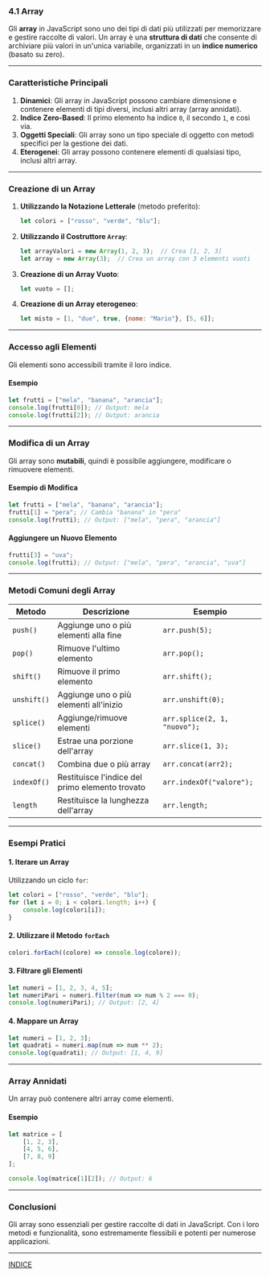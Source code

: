 ### **4.1 Array**

Gli **array** in JavaScript sono uno dei tipi di dati più utilizzati per memorizzare e gestire raccolte di valori. Un array è una **struttura di dati** che consente di archiviare più valori in un'unica variabile, organizzati in un **indice numerico** (basato su zero).

---

### **Caratteristiche Principali**
1. **Dinamici**: Gli array in JavaScript possono cambiare dimensione e contenere elementi di tipi diversi, inclusi altri array (array annidati).
2. **Indice Zero-Based**: Il primo elemento ha indice `0`, il secondo `1`, e così via.
3. **Oggetti Speciali**: Gli array sono un tipo speciale di oggetto con metodi specifici per la gestione dei dati.
4. **Eterogenei**: Gli array possono contenere elementi di qualsiasi tipo, inclusi altri array.

---

### **Creazione di un Array**

1. **Utilizzando la Notazione Letterale** (metodo preferito):
   ```javascript
   let colori = ["rosso", "verde", "blu"];
   ```
   
2. **Utilizzando il Costruttore `Array`**:
   ```javascript
   let arrayValori = new Array(1, 2, 3);  // Crea [1, 2, 3]
   let array = new Array(3);  // Crea un array con 3 elementi vuoti
   ```

3. **Creazione di un Array Vuoto**:
   ```javascript
   let vuoto = [];
   ```

4. **Creazione di un Array eterogeneo**:
   ```javascript
   let misto = [1, "due", true, {nome: "Mario"}, [5, 6]];
   ```

---

### **Accesso agli Elementi**
Gli elementi sono accessibili tramite il loro indice.

#### **Esempio**
```javascript
let frutti = ["mela", "banana", "arancia"];
console.log(frutti[0]); // Output: mela
console.log(frutti[2]); // Output: arancia
```

---

### **Modifica di un Array**
Gli array sono **mutabili**, quindi è possibile aggiungere, modificare o rimuovere elementi.

#### **Esempio di Modifica**
```javascript
let frutti = ["mela", "banana", "arancia"];
frutti[1] = "pera"; // Cambia "banana" in "pera"
console.log(frutti); // Output: ["mela", "pera", "arancia"]
```

#### **Aggiungere un Nuovo Elemento**
```javascript
frutti[3] = "uva";
console.log(frutti); // Output: ["mela", "pera", "arancia", "uva"]
```

---

### **Metodi Comuni degli Array**

| Metodo                | Descrizione                                   | Esempio                             |
|-----------------------|-----------------------------------------------|-------------------------------------|
| `push()`              | Aggiunge uno o più elementi alla fine         | `arr.push(5);`                     |
| `pop()`               | Rimuove l'ultimo elemento                    | `arr.pop();`                       |
| `shift()`             | Rimuove il primo elemento                    | `arr.shift();`                     |
| `unshift()`           | Aggiunge uno o più elementi all'inizio        | `arr.unshift(0);`                  |
| `splice()`            | Aggiunge/rimuove elementi                    | `arr.splice(2, 1, "nuovo");`       |
| `slice()`             | Estrae una porzione dell'array               | `arr.slice(1, 3);`                 |
| `concat()`            | Combina due o più array                      | `arr.concat(arr2);`                |
| `indexOf()`           | Restituisce l'indice del primo elemento trovato | `arr.indexOf("valore");`          |
| `length`              | Restituisce la lunghezza dell'array          | `arr.length;`                      |

---

### **Esempi Pratici**

#### 1. **Iterare un Array**
Utilizzando un ciclo `for`:
```javascript
let colori = ["rosso", "verde", "blu"];
for (let i = 0; i < colori.length; i++) {
    console.log(colori[i]);
}
```

#### 2. **Utilizzare il Metodo `forEach`**
```javascript
colori.forEach((colore) => console.log(colore));
```

#### 3. **Filtrare gli Elementi**
```javascript
let numeri = [1, 2, 3, 4, 5];
let numeriPari = numeri.filter(num => num % 2 === 0);
console.log(numeriPari); // Output: [2, 4]
```

#### 4. **Mappare un Array**
```javascript
let numeri = [1, 2, 3];
let quadrati = numeri.map(num => num ** 2);
console.log(quadrati); // Output: [1, 4, 9]
```

---

### **Array Annidati**
Un array può contenere altri array come elementi.

#### **Esempio**
```javascript
let matrice = [
    [1, 2, 3],
    [4, 5, 6],
    [7, 8, 9]
];

console.log(matrice[1][2]); // Output: 6
```

---

### **Conclusioni**
Gli array sono essenziali per gestire raccolte di dati in JavaScript. Con i loro metodi e funzionalità, sono estremamente flessibili e potenti per numerose applicazioni.

--- 
[INDICE](README.md) 